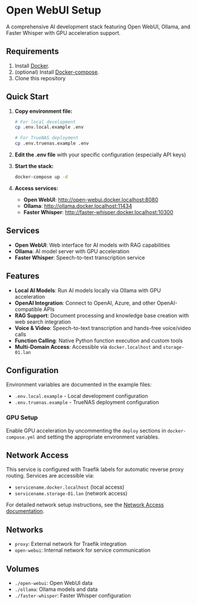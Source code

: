 # Open WebUI Setup

A comprehensive AI development stack featuring Open WebUI, Ollama, and Faster Whisper with GPU acceleration support.

## Requirements

1. Install [Docker](http://docker.io).
2. (optional) Install [Docker-compose](http://docs.docker.com/compose/install/).
3. Clone this repository

## Quick Start

1. **Copy environment file:**
   ```bash
   # For local development
   cp .env.local.example .env
   
   # For TrueNAS deployment
   cp .env.truenas.example .env
   ```

2. **Edit the .env file** with your specific configuration (especially API keys)

3. **Start the stack:**
   ```bash
   docker-compose up -d
   ```

4. **Access services:**
   - **Open WebUI**: http://open-webui.docker.localhost:8080
   - **Ollama**: http://ollama.docker.localhost:11434
   - **Faster Whisper**: http://faster-whisper.docker.localhost:10300

## Services

- **Open WebUI**: Web interface for AI models with RAG capabilities
- **Ollama**: AI model server with GPU acceleration
- **Faster Whisper**: Speech-to-text transcription service

## Features

- **Local AI Models**: Run AI models locally via Ollama with GPU acceleration
- **OpenAI Integration**: Connect to OpenAI, Azure, and other OpenAI-compatible APIs
- **RAG Support**: Document processing and knowledge base creation with web search integration
- **Voice & Video**: Speech-to-text transcription and hands-free voice/video calls
- **Function Calling**: Native Python function execution and custom tools
- **Multi-Domain Access**: Accessible via `docker.localhost` and `storage-01.lan`

## Configuration

Environment variables are documented in the example files:
- `.env.local.example` - Local development configuration
- `.env.truenas.example` - TrueNAS deployment configuration

### GPU Setup

Enable GPU acceleration by uncommenting the `deploy` sections in `docker-compose.yml` and setting the appropriate environment variables.

## Network Access

This service is configured with Traefik labels for automatic reverse proxy routing. Services are accessible via:
- `servicename.docker.localhost` (local access)
- `servicename.storage-01.lan` (network access)

For detailed network setup instructions, see the [Network Access documentation](../../documentation/site/src/content/network_access.mdx).

## Networks

- `proxy`: External network for Traefik integration
- `open-webui`: Internal network for service communication

## Volumes

- `./open-webui`: Open WebUI data
- `./ollama`: Ollama models and data
- `./faster-whisper`: Faster Whisper configuration